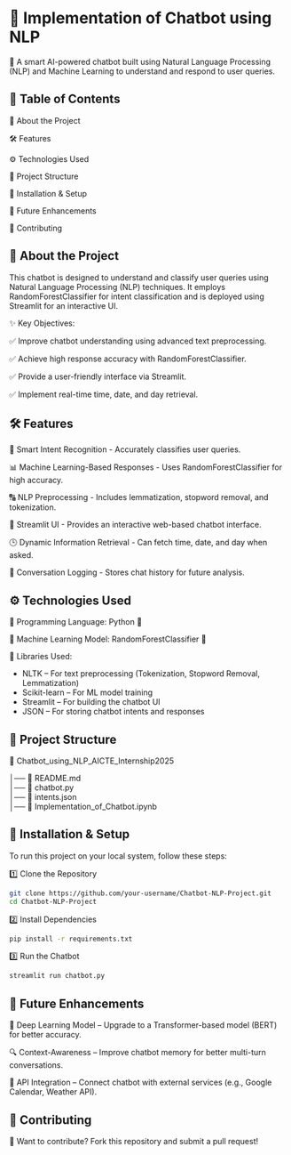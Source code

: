 
# **🤖 Implementation of Chatbot using NLP**

🔹 A smart AI-powered chatbot built using Natural Language Processing (NLP) and Machine Learning to understand and respond to user queries.


## **📌 Table of Contents**

📜 About the Project

🛠️ Features

⚙️ Technologies Used

📂 Project Structure

🚀 Installation & Setup


📌 Future Enhancements

🤝 Contributing
## **📜 About the Project**

This chatbot is designed to understand and classify user queries using Natural Language Processing (NLP) techniques. It employs RandomForestClassifier for intent classification and is deployed using Streamlit for an interactive UI.

✨ Key Objectives:

✅ Improve chatbot understanding using advanced text preprocessing.

✅ Achieve high response accuracy with RandomForestClassifier.

✅ Provide a user-friendly interface via Streamlit.

✅ Implement real-time time, date, and day retrieval.
## **🛠️ Features**

🚀 Smart Intent Recognition - Accurately classifies user queries.

📊 Machine Learning-Based Responses - Uses RandomForestClassifier for high accuracy.

🔠 NLP Preprocessing - Includes lemmatization, stopword removal, and tokenization.

🎨 Streamlit UI - Provides an interactive web-based chatbot interface.

🕒 Dynamic Information Retrieval - Can fetch time, date, and day when asked.

📁 Conversation Logging - Stores chat history for future analysis.
## **⚙️ Technologies Used**
🔹 Programming Language: Python 🐍

🔹 Machine Learning Model: RandomForestClassifier 🌲

🔹 Libraries Used:

- NLTK – For text preprocessing (Tokenization, Stopword Removal, Lemmatization)
- Scikit-learn – For ML model training
- Streamlit – For building the chatbot UI
- JSON – For storing chatbot intents and responses
## **📂 Project Structure**

📂 Chatbot_using_NLP_AICTE_Internship2025

│── 📜 README.md          
│── 📜 chatbot.py              
│── 📜 intents.json     
│── 📜 Implementation_of_Chatbot.ipynb        

 
## **🚀 Installation & Setup**

To run this project on your local system, follow these steps:

1️⃣ Clone the Repository

```bash
git clone https://github.com/your-username/Chatbot-NLP-Project.git
cd Chatbot-NLP-Project
```
2️⃣ Install Dependencies    
```bash
pip install -r requirements.txt
```

3️⃣ Run the Chatbot
```bash
streamlit run chatbot.py
```
## **📌 Future Enhancements**

🚀 Deep Learning Model – Upgrade to a Transformer-based model (BERT) for better accuracy.

🔍 Context-Awareness – Improve chatbot memory for better multi-turn conversations.

📡 API Integration – Connect chatbot with external services (e.g., Google Calendar, Weather API).
## **🤝 Contributing**

🔹 Want to contribute? Fork this repository and submit a pull request!